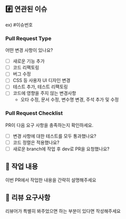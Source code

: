 ## #️⃣ 연관된 이슈

ex) #이슈번호

### Pull Request Type

어떤 변경 사항이 있나요?

- [ ]  새로운 기능 추가
- [ ]  코드 리팩토링
- [ ]  버그 수정
- [ ]  CSS 등 사용자 UI 디자인 변경
- [ ]  테스트 추가, 테스트 리팩토링
- [ ]  코드에 영향을 주지 않는 변경사항
    - 오타 수정, 문서 수정, 변수명 변경, 주석 추가 및 수정

### Pull Request Checklist

PR이 다음 요구 사항을 충족하는지 확인하세요.

- [ ]  변경 사항에 대한 테스트를 모두 통과했나요?
- [ ]  코드 정렬은 적용했나요?
- [ ]  새로운 branch에 작업 후 dev로 PR을 요청했나요?

## 📝 작업 내용

이번 PR에서 작업한 내용을 간략히 설명해주세요

## 💬 리뷰 요구사항

리뷰어가 특별히 봐주었으면 하는 부분이 있다면 작성해주세요


